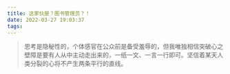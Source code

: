 ```yaml
---
title: 这家伙是？图书管理员？！
date: 2022-03-27 19:03:37
tags:
---
```


> 思考是隐秘性的，个体感官在公众前是备受羞辱的，但我唯独相信突破心之壁障是要有人从中主动走出来的，一纸一文、一言一行即可。坚信着某天人类分裂的心将不产生两条平行的直线。